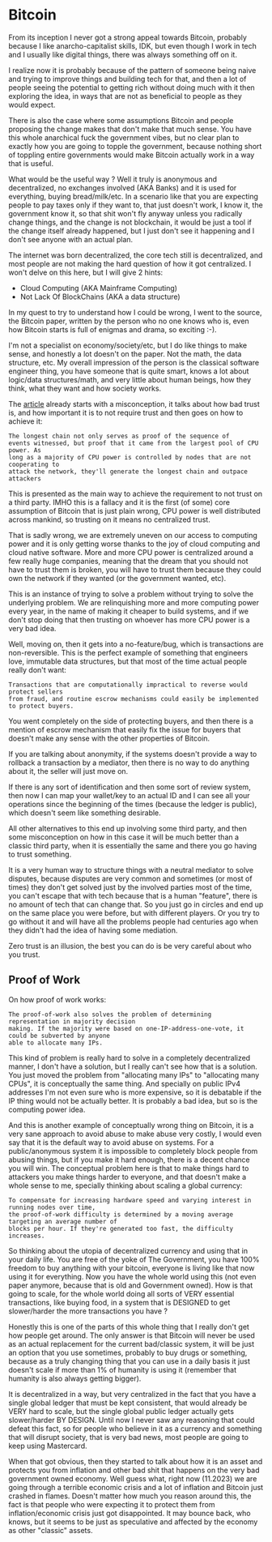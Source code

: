 # Bitcoin

From its inception I never got a strong appeal towards Bitcoin, probably because
I like anarcho-capitalist skills, IDK, but even though I work in tech
and I usually like digital things, there was always something off on it.

I realize now it is probably because of the pattern of someone being naive
and trying to improve things and building tech for that, and then a lot of
people seeing the potential to getting rich without doing much with it
then exploring the idea, in ways that are not as beneficial to people
as they would expect.

There is also the case where some assumptions Bitcoin and people proposing the
change makes that don't make that much sense. You have this whole anarchical
fuck the government vibes, but no clear plan to exactly how you are going to
topple the government, because nothing short of toppling entire governments would
make Bitcoin actually work in a way that is useful.

What would be the useful way ? Well it truly is anonymous and decentralized, no exchanges
involved (AKA Banks) and it is used for everything, buying bread/milk/etc. In a scenario
like that you are expecting people to pay taxes only if they want to, that just
doesn't work, I know it, the government know it, so that shit won't fly anyway
unless you radically change things, and the change is not blockchain, it would
be just a tool if the change itself already happened, but I just don't see it
happening and I don't see anyone with an actual plan.

The internet was born decentralized, the core tech still is decentralized, and most
people are not making the hard question of how it got centralized. I won't delve
on this here, but I will give 2 hints:

* Cloud Computing (AKA Mainframe Computing)
* Not Lack Of BlockChains (AKA a data structure)

In my quest to try to understand how I could be wrong, I went to the source, the
Bitcoin paper, written by the person who no one knows who is, even how Bitcoin
starts is full of enigmas and drama, so exciting :-).

I'm not a specialist on economy/society/etc, but I do like things to make sense,
and honestly a lot doesn't on the paper. Not the math, the data structure, etc.
My overall impression of the person is the classical software engineer thing,
you have someone that is quite smart, knows a lot about logic/data structures/math,
and very little about human beings, how they think, what they want and how society
works.

The [article](https://bitcoin.org/bitcoin.pdf) already starts with a misconception,
it talks about how bad trust is, and how important it is to not require trust
and then goes on how to achieve it:

```
The longest chain not only serves as proof of the sequence of
events witnessed, but proof that it came from the largest pool of CPU power. As
long as a majority of CPU power is controlled by nodes that are not cooperating to
attack the network, they'll generate the longest chain and outpace attackers
```

This is presented as the main way to achieve the requirement to not trust on
a third party. IMHO this is a fallacy and it is the first (of some) core assumption
of Bitcoin that is just plain wrong, CPU power is well distributed across mankind,
so trusting on it means no centralized trust.

That is sadly wrong, we are extremely uneven on our access to computing power and
it is only getting worse thanks to the joy of cloud computing and cloud native
software. More and more CPU power is centralized around a few really huge companies,
meaning that the dream that you should not have to trust them is broken, you will
have to trust them because they could own the network if they wanted (or the
government wanted, etc).

This is an instance of trying to solve a problem without trying to solve the underlying
problem. We are relinquishing more and more computing power every year, in the name
of making it cheaper to build systems, and if we don't stop doing that then
trusting on whoever has more CPU power is a very bad idea.

Well, moving on, then it gets into a no-feature/bug, which is transactions are
non-reversible. This is the perfect example of something that engineers love,
immutable data structures, but that most of the time actual people really don't
want:

```
Transactions that are computationally impractical to reverse would protect sellers
from fraud, and routine escrow mechanisms could easily be implemented to protect buyers.
```

You went completely on the side of protecting buyers, and then there is a mention
of escrow mechanism that easily fix the issue for buyers that doesn't make any
sense with the other properties of Bitcoin.

If you are talking about anonymity, if the systems doesn't provide a way to rollback
a transaction by a mediator, then there is no way to do anything about it, the seller
will just move on.

If there is any sort of identification and then some sort of review system, then
now I can map your wallet/key to an actual ID and I can see all your operations
since the beginning of the times (because the ledger is public), which doesn't
seem like something desirable.

All other alternatives to this end up involving some third party, and then
some misconception on how in this case it will be much better than a classic
third party, when it is essentially the same and there you go having to
trust something.

It is a very human way to structure things with a neutral mediator to solve
disputes, because disputes are very common and sometimes (or most of times) they don't get solved
just by the involved parties most of the time, you can't escape that with tech
because that is a human "feature", there is no amount of tech that can change that.
So you just go in circles and end up on the same place you were before, but with
different players. Or you try to go without it and will have all the problems
people had centuries ago when they didn't had the idea of having some mediation.

Zero trust is an illusion, the best you can do is be very careful about who you trust.

## Proof of Work

On how proof of work works:

```
The proof-of-work also solves the problem of determining representation in majority decision
making. If the majority were based on one-IP-address-one-vote, it could be subverted by anyone
able to allocate many IPs.
```

This kind of problem is really hard to solve in a completely decentralized manner,
I don't have a solution, but I really can't see how that is a solution.
You just moved the problem from "allocating many IPs" to "allocating many CPUs", it
is conceptually the same thing. And specially on public IPv4 addresses I'm not even
sure who is more expensive, so it is debatable if the IP thing would not be
actually better. It is probably a bad idea, but so is the computing power idea.

And this is another example of conceptually wrong thing on Bitcoin, it is a very sane
approach to avoid abuse to make abuse very costly, I would even say that it is
the default way to avoid abuse on systems. For a public/anonymous system it is
impossible to completely block people from abusing things, but if you make it
hard enough, there is a decent chance you will win. The conceptual problem
here is that to make things hard to attackers you make things harder to everyone,
and that doesn't make a whole sense to me, specially thinking about scaling a
global currency:

```
To compensate for increasing hardware speed and varying interest in running nodes over time,
the proof-of-work difficulty is determined by a moving average targeting an average number of
blocks per hour. If they're generated too fast, the difficulty increases.
```

So thinking about the utopia of decentralized currency and using that in your daily life.
You are free of the yoke of The Government, you have 100% freedom to buy anything
with your bitcoin, everyone is living like that now using it for everything.
Now you have the whole world using this (not even paper anymore, because that is old
and Government owned). How is that going to scale, for the whole world doing
all sorts of VERY essential transactions, like buying food, in a system that is
DESIGNED to get slower/harder the more transactions you have ?

Honestly this is one of the parts of this whole thing that I really don't get how
people get around. The only answer is that Bitcoin will never be used as an actual replacement
for the current bad/classic system, it will be just an option that you use sometimes,
probably to buy drugs or something, because as a truly changing thing that you can
use in a daily basis it just doesn't scale if more than 1% of humanity is using it
(remember that humanity is also always getting bigger).

It is decentralized in a way, but very centralized in the fact that you have a single
global ledger that must be kept consistent, that would already be VERY hard to scale,
but the single global public ledger actually gets slower/harder BY DESIGN. Until
now I never saw any reasoning that could defeat this fact, so for people who believe
in it as a currency and something that will disrupt society, that is very bad news,
most people are going to keep using Mastercard.

When that got obvious, then they started to talk about how it is an asset and protects
you from inflation and other bad shit that happens on the very bad government owned
economy. Well guess what, right now (11.2023) we are going through a terrible
economic crisis and a lot of inflation and Bitcoin just crashed in flames.
Doesn't matter how much you reason around this, the fact is that people who were
expecting it to protect them from inflation/economic crisis just got disappointed.
It may bounce back, who knows, but it seems to be just as speculative and affected
by the economy as other "classic" assets.

